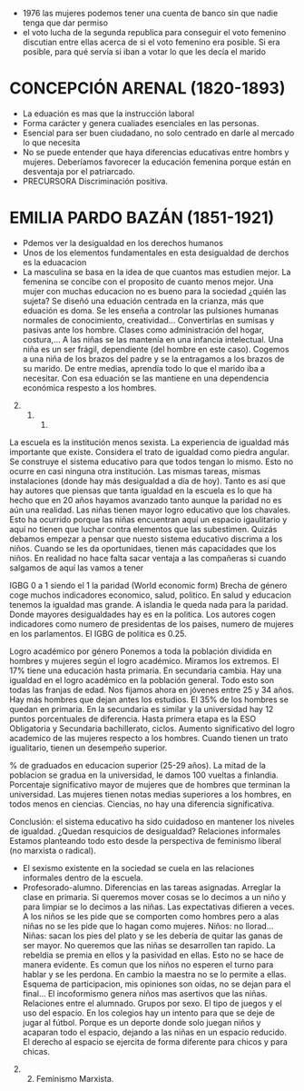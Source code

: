 - 1976 las mujeres podemos tener una cuenta de banco sin que nadie tenga que dar permiso
- el voto lucha de la segunda republica para conseguir el voto femenino discutian entre ellas acerca de si el voto femenino era posible. Si era posible, para qué servía si iban a votar lo que les decía el marido
# CONCEPCIÓN ARENAL (1820-1893)
- La eduación es mas que la instrucción laboral
- Forma carácter y genera cualiades esenciales en las personas.
- Esencial para ser buen ciudadano, no solo centrado en darle al mercado lo que necesita
- No se puede entender que haya diferencias educativas entre hombrs y mujeres. Deberíamos favorecer la educación femenina porque están en desventaja por el patriarcado.
- PRECURSORA Discriminación positiva.
# EMILIA PARDO BAZÁN (1851-1921)
- Pdemos ver la desigualdad en los derechos humanos
- Unos de los elementos fundamentales en esta desigualdad de derchos es la eduacacion
- La masculina se basa en la idea de que cuantos mas estudien mejor. La femenina se concibe con el proposito de cuanto menos mejor. Una mujer con muchas educacion no es bueno para la sociedad ¿quién las sujeta? Se diseñó una eduación centrada en la crianza, más que eduación es doma. Se les enseña a controlar las pulsiones humanas normales de conocimiento, creatividad... Convertirlas en sumisas y pasivas ante los hombre. Clases como administración del hogar, costura,... A las niñas se las mantenía en una infancia intelectual. Una niña es un ser frágil, dependiente (del hombre en este caso). Cogemos a una niña de los brazos del padre y se la entragamos a los brazos de su marido. De entre medias, aprendía todo lo que el marido iba a necesitar. Con esa eduación se las mantiene en una dependencia económica respesto a los hombres.

2. 1. 1. 
La escuela es la institución menos sexista. La experiencia de igualdad más importante que existe. Considera el trato de igualdad como piedra angular. Se construye el sistema educativo para que todos tengan lo mismo. Esto no ocurre en casi ninguna otra institución. Las mismas tareas, mismas instalaciones (donde hay más desigualdad a día de hoy). Tanto es así que hay autores que piensas que tanta igualdad en la escuela es lo que ha hecho que en 20 años hayamos avanzado tanto aunque la paridad no es aún una realidad. Las niñas tienen mayor logro educativo que los chavales. Esto ha ocurrido porque las niñas encuentran aquí un espacio igaulitario y aquí no tienen que luchar contra elementos que las subestimen. Quizás debamos empezar a pensar que nuesto sistema educativo discrima a los niños. Cuando se les da oportunidaes, tienen más capacidades que los niños.  En realidad no hace falta sacar ventaja a las compañeras si cuando salgamos de aquí las vamos a tener

IGBG 0 a 1 siendo el 1 la paridad (World economic form) Brecha de género
coge muchos indicadores economico, salud, politico. En salud y educacion tenemos la igualdad mas grande. A islandia le queda nada para la paridad. Donde mayores desigualdades hay es en la politica. Los autores cogen indicadores como numero de presidentas de los paises, numero de mujeres en los parlamentos. El IGBG de politica es 0.25. 

Logro académico por género
Ponemos a toda la población dividida en hombres y mujeres según el logro académico. Miramos los extremos. El 17% tiene una educación hasta primaria. En secundaria cambia. Hay una igualdad en el logro académico en la población general. Todo esto son todas las franjas de edad. Nos fijamos ahora en jóvenes entre 25 y 34 años. Hay más hombres que dejan antes los estudios. El 35% de los hombres se quedan en primaria. En la secundaria es similar y la universidad hay 12 puntos porcentuales de diferencia. Hasta primera etapa es la ESO Obligatoria y Secundaria bachillerato, ciclos. Aumento significativo del logro academico de las mujeres respecto a los hombres. Cuando tienen un trato igualitario, tienen un desempeño superior. 

% de graduados en educacion superior (25-29 años). La mitad de la poblacion se gradua en la universidad, le damos 100 vueltas a finlandia. Porcentaje significativo mayor de mujeres que de hombres que terminan la universidad. Las mujeres tienen notas medias superiores a los hombres, en todos menos en ciencias. Ciencias, no hay una diferencia significativa.

Conclusión: el sistema educativo ha sido cuidadoso en mantener los niveles de igualdad. ¿Quedan resquicios de desigualdad?
Relaciones informales
Estamos planteando todo esto desde la perspectiva de feminismo liberal (no marxista o radical).
- El sexismo existente en la sociedad se cuela en las relaciones informales dentro de la escuela. 
- Profesorado-alumno. Diferencias en las tareas asignadas. Arreglar la clase en primaria. Si queremos mover cosas se lo decimos a un niño y para limpiar se lo decimos a las niñas. Las expectativas difieren a veces. A los niños se les pide que se comporten como hombres pero a alas niñas no se les pide que lo hagan como mujeres. Niños: no llorad... Niñas: sacan los pies del plato y se les debería de quitar las ganas de ser mayor. No queremos que las niñas se desarrollen tan rapido. La rebeldia se premia en ellos y la pasividad en ellas.
Esto no se hace de manera evidente. Es comun que los niños no esperen el turno para hablar y se les perdona. En cambio la maestra no se lo permite a ellas. Esquema de participacion, mis opiniones son oidas, no se dejan para el final... El incoformismo genera niños mas asertivos que las niñas.
Relaciones entre el alumnado. Grupos por sexo. El tipo de juegos y el uso del espacio. En los colegios hay un intento para que se deje de jugar al fútbol. Porque es un deporte donde solo juegan niños y acaparan todo el espacio, dejando a las niñas en un espacio reducido. El derecho al espacio se ejercita de forma diferente para chicos y para chicas. 

2. 2. Feminismo Marxista.
